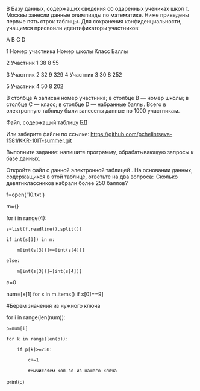 В Базу данных, содержащих сведения об одаренных учениках школ г. Москвы занесли данные олимпиады по математике. Ниже приведены первые пять строк таблицы. Для сохранения конфиденциальности, учащимся присвоили идентификаторы участников:

A	B	C	D

1	Номер участника	Номер школы	Класс	Баллы

2	Участник 1	38	8	55

3	Участник 2	32	9	329
4	Участник 3	30	8	252

5	Участник 4	50	8	202

В столбце A записан номер участника; в столбце B — номер школы; в столбце C — класс; в столбце D — набранные баллы. Всего в электронную таблицу были занесены данные по 1000 участникам.

Файл, содержащий таблицу БД 

Или заберите файлы по ссылке: https://github.com/pchelintseva-1581/KKR-10IT-summer.git

Выполните задание: напишите программу, обрабатывающую запросы к базе данных.

 Откройте файл с данной электронной таблицей . На основании данных, содержащихся в этой таблице, ответьте на два вопроса:
 Сколько девятиклассников набрали более 250 баллов?

f=open('10.txt')

m={}

for i in range(4):

    s=list(f.readline().split())
    
    if int(s[3]) in m:
    
        m[int(s[3])]+=[int(s[4])]
        
    else:
    
        m[int(s[3])]=[int(s[4])]
        
c=0

num=[x[1] for x in m.items() if x[0]==9]

#Берем значения из нужного ключа

for i in range(len(num)):

    p=num[i]
    
    for k in range(len(p)):
    
        if p[k]>=250:
        
            c+=1
            
            #Вычисляем кол-во из нашего ключа
            

print(c)

